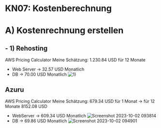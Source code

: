 # KN07: Kostenberechnung

# A) Kostenrechnung erstellen 

## - 1) Rehosting
AWS Pricing Calculator
Meine Schätzung: 1.230.84 USD für 12 Monate
- Web Server -> 32.57 USD Monatlich
-  DB -> 70.00 USD Monatlich
![1)](https://github.com/xmin12/m346_Jasmin.jeya/assets/112725311/2f63ba81-c2d8-402a-b8e6-fd5b43e4bc1b)

## Azuru
AWS Pricing Calculator
Meine Schätzung: 679.34 USD für 1 Monat -> für 12 Monate 8152.08 USD
- WebServer -> 609.34 USD Monatlich
![Screenshot 2023-10-02 093814](https://github.com/xmin12/m346_Jasmin.jeya/assets/112725311/e8820b38-c5f7-4866-b6af-89956ab3061d)
- DB -> 69.86 USD Monatlich
![Screenshot 2023-10-02 094901](https://github.com/xmin12/m346_Jasmin.jeya/assets/112725311/080ab714-3bae-421d-b3b1-7cf14f68037f)

